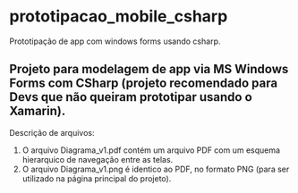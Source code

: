 # prototipacao_mobile_csharp
Prototipação de app com windows forms usando csharp.

## Projeto para modelagem de app via MS Windows Forms com CSharp (projeto recomendado para Devs que não queiram prototipar usando o Xamarin).


Descrição de arquivos:
1. O arquivo Diagrama_v1.pdf contém um arquivo PDF com um esquema hierarquico de navegação entre as telas.
2. O arquivo Diagrama_v1.png é identico ao PDF, no formato PNG (para ser utilizado na página principal do projeto).